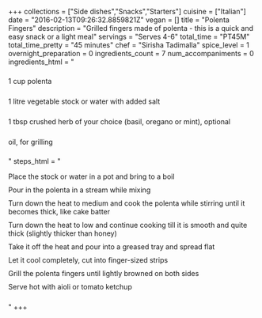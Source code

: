 +++
collections = ["Side dishes","Snacks","Starters"]
cuisine = ["Italian"]
date = "2016-02-13T09:26:32.8859821Z"
vegan = []
title = "Polenta Fingers"
description = "Grilled fingers made of polenta - this is a quick and easy snack or a light meal"
servings = "Serves 4-6"
total_time = "PT45M"
total_time_pretty = "45 minutes"
chef = "Sirisha Tadimalla"
spice_level = 1
overnight_preparation = 0
ingredients_count = 7
num_accompaniments = 0
ingredients_html = "<ul style='padding-left: 0; list-style: none;'><li itemprop='recipeIngredient' style='margin: 8px 0px;padding: 8px 0px;'>1 cup polenta</li><li itemprop='recipeIngredient' style='margin: 8px 0px;padding: 8px 0px;'>1 litre vegetable stock or water with added salt</li><li itemprop='recipeIngredient' style='margin: 8px 0px;padding: 8px 0px;'>1 tbsp crushed herb of your choice (basil, oregano or mint), optional</li><li itemprop='recipeIngredient' style='margin: 8px 0px;padding: 8px 0px;'>oil, for grilling</li></ul>"
steps_html = "<ol style='list-style: none inside; padding-left: 0px;'><li style='padding-bottom: 10px;'><i class='step-track-icon fa fa-square-o'></i><span class='step-text' itemprop='recipeInstructions'>Place the stock or water in a pot and bring to a boil</span></li><li style='padding-bottom: 10px;'><i class='step-track-icon fa fa-square-o'></i><span class='step-text' itemprop='recipeInstructions'>Pour in the polenta in a stream while mixing</span></li><li style='padding-bottom: 10px;'><i class='step-track-icon fa fa-square-o'></i><span class='step-text' itemprop='recipeInstructions'>Turn down the heat to medium and cook the polenta while stirring until it becomes thick, like cake batter</span></li><li style='padding-bottom: 10px;'><i class='step-track-icon fa fa-square-o'></i><span class='step-text' itemprop='recipeInstructions'>Turn down the heat to low and continue cooking till it is smooth and quite thick (slightly thicker than honey) </span></li><li style='padding-bottom: 10px;'><i class='step-track-icon fa fa-square-o'></i><span class='step-text' itemprop='recipeInstructions'>Take it off the heat and pour into a greased tray and spread flat</span></li><li style='padding-bottom: 10px;'><i class='step-track-icon fa fa-square-o'></i><span class='step-text' itemprop='recipeInstructions'>Let it cool completely, cut into finger-sized strips</span></li><li style='padding-bottom: 10px;'><i class='step-track-icon fa fa-square-o'></i><span class='step-text' itemprop='recipeInstructions'>Grill the polenta fingers until lightly browned on both sides</span></li><li style='padding-bottom: 10px;'><i class='step-track-icon fa fa-square-o'></i><span class='step-text' itemprop='recipeInstructions'>Serve hot with aioli or tomato ketchup</span></li></ol>"
+++

